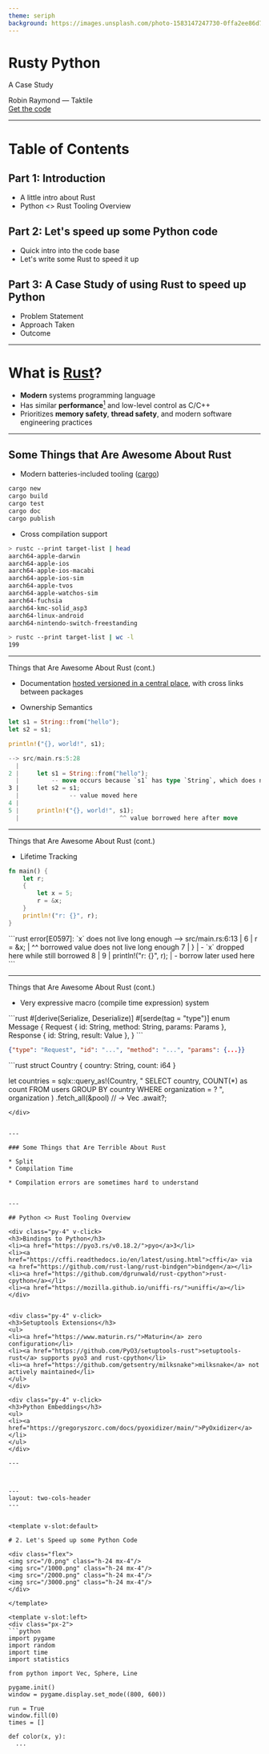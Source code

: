 ```yaml
---
theme: seriph
background: https://images.unsplash.com/photo-1583147247730-0ffa2ee86d72?ixlib=rb-4.0.3&ixid=MnwxMjA3fDB8MHxwaG90by1wYWdlfHx8fGVufDB8fHx8&auto=format&fit=crop&w=1470&q=80
---
```


# Rusty Python

A Case Study

<div class="pt-8">
    Robin Raymond &mdash; Taktile
</div>

<div class="abs-br m-6 flex gap-2">
  <a href="https://github.com/r-raymond/pyconde-2023" target="_blank" alt="GitHub"
    class="text-xl slidev-icon-btn opacity-50 !border-none !hover:text-white">
    Get the code <carbon-logo-github />
  </a>
</div>

---

# Table of Contents

## Part 1: Introduction
* A little intro about Rust
* Python <> Rust Tooling Overview

## Part 2: Let's speed up some Python code
* Quick intro into the code base
* Let's write some Rust to speed it up

## Part 3: A Case Study of using Rust to speed up Python 
* Problem Statement
* Approach Taken
* Outcome

---

# What is [Rust](https://www.rust-lang.org/)?


* **Modern** systems programming language
* Has similar **performance**[^1] and low-level control as C/C++
* Prioritizes **memory safety**, **thread safety**, and modern software engineering practices


[^1]: In theory [could be faster](https://www.reddit.com/r/rust/comments/px72r1/what_makes_rust_faster_than_cc/) than C/C++, in [practice](https://benchmarksgame-team.pages.debian.net/benchmarksgame/fastest/rust-gpp.html) often a bit slower.
---

## Some Things that Are Awesome About Rust

* Modern batteries-included tooling ([cargo](https://doc.rust-lang.org/cargo/))

```bash
cargo new
cargo build
cargo test
cargo doc
cargo publish
```

* Cross compilation support

```bash
> rustc --print target-list | head
aarch64-apple-darwin
aarch64-apple-ios
aarch64-apple-ios-macabi
aarch64-apple-ios-sim
aarch64-apple-tvos
aarch64-apple-watchos-sim
aarch64-fuchsia
aarch64-kmc-solid_asp3
aarch64-linux-android
aarch64-nintendo-switch-freestanding

> rustc --print target-list | wc -l
199
```

---

<div class="opacity-50">
Things that Are Awesome About Rust (cont.)
</div>

* Documentation [hosted versioned in a central place](https://docs.rs/pyo3/0.18.2/pyo3/), with cross links between packages


* Ownership Semantics
```rust
let s1 = String::from("hello");
let s2 = s1;

println!("{}, world!", s1);
```

```rust
--> src/main.rs:5:28
  |
2 |     let s1 = String::from("hello");
  |         -- move occurs because `s1` has type `String`, which does not implement the `Copy` trait
3 |     let s2 = s1;
  |              -- value moved here
4 |
5 |     println!("{}, world!", s1);
  |                            ^^ value borrowed here after move
```

---

<div class="opacity-50">
Things that Are Awesome About Rust (cont.)
</div>

* Lifetime Tracking
```rust {all|2|3-6|7|all}
fn main() {
    let r;
    {
        let x = 5;
        r = &x;
    }
    println!("r: {}", r);
}
```

<div v-click>
```rust
error[E0597]: `x` does not live long enough
 --> src/main.rs:6:13
  |
6 |         r = &x;
  |             ^^ borrowed value does not live long enough
7 |     }
  |     - `x` dropped here while still borrowed
8 |
9 |     println!("r: {}", r);
  |                       - borrow later used here
```
</div>

---

<div class="opacity-50">
Things that Are Awesome About Rust (cont.)
</div>

* Very expressive macro (compile time expression) system

<div v-click>
```rust
#[derive(Serialize, Deserialize)]
#[serde(tag = "type")]
enum Message {
    Request { id: String, method: String, params: Params },
    Response { id: String, result: Value },
}
```

```json
{"type": "Request", "id": "...", "method": "...", "params": {...}}
```
</div>

<div v-click>
```rust
struct Country { country: String, count: i64 }

let countries = sqlx::query_as!(Country,
        "
SELECT country, COUNT(*) as count
FROM users
GROUP BY country
WHERE organization = ?
        ",
        organization
    )
    .fetch_all(&pool) // -> Vec<Country>
    .await?;
```
</div>


---

### Some Things that Are Terrible About Rust

* Split 
* Compilation Time

* Compilation errors are sometimes hard to understand


---

## Python <> Rust Tooling Overview

<div class="py-4" v-click>
<h3>Bindings to Python</h3>
<li><a href="https://pyo3.rs/v0.18.2/">pyo</a>3</li>
<li><a href="https://cffi.readthedocs.io/en/latest/using.html">cffi</a> via <a href="https://github.com/rust-lang/rust-bindgen">bindgen</a></li>
<li><a href="https://github.com/dgrunwald/rust-cpython">rust-cpython</a></li>
<li><a href="https://mozilla.github.io/uniffi-rs/">uniffi</a></li>
</div>


<div class="py-4" v-click>
<h3>Setuptools Extensions</h3>
<ul>
<li><a href="https://www.maturin.rs/">Maturin</a> zero configuration</li>
<li><a href="https://github.com/PyO3/setuptools-rust">setuptools-rust</a> supports pyo3 and rust-cpython</li>
<li><a href="https://github.com/getsentry/milksnake">milksnake</a> not actively maintained</li>
</ul>
</div>

<div class="py-4" v-click>
<h3>Python Embeddings</h3>
<ul>
<li><a href="https://gregoryszorc.com/docs/pyoxidizer/main/">PyOxidizer</a></li>
</ul>
</div>

---



---
layout: two-cols-header
---


<template v-slot:default>

# 2. Let's Speed up some Python Code

<div class="flex">
<img src="/0.png" class="h-24 mx-4"/>
<img src="/1000.png" class="h-24 mx-4"/>
<img src="/2000.png" class="h-24 mx-4"/>
<img src="/3000.png" class="h-24 mx-4"/>
</div>

</template>

<template v-slot:left>
<div class="px-2">
```python
import pygame
import random
import time
import statistics

from python import Vec, Sphere, Line

pygame.init()
window = pygame.display.set_mode((800, 600))

run = True
window.fill(0)
times = []

def color(x, y):
  ...

```
</div>
</template>


<template v-slot:right>
<div class="px-2">
```python
start = 0

while run:
    for event in pygame.event.get():
        if event.type == pygame.QUIT:
            run = False

    for i in range(start, min(800 * 600, start + 200)):
        x = i % 800
        y = i // 800
        window.set_at((x, y), color(x, y))

    start += 200

    pygame.display.flip()

pygame.quit()
```
</div>
</template>

---
layout: image-right
image: ./tracing.png
---

#### The Logic

```python
def color(x, y):
    screen_point = Vec(
        8.0 * x / 800, 6.0 * y / 600, 0.0)
    screen_dir = Vec(0.0, 0.0, 1.0)
    sphere = Vec(4.0, 3.0, 10.0)
    radius = 2.0
    light = Vec(8.0, 0.0, 7.0)

    line = Line(screen_point, screen_dir)
    sphere = Sphere(sphere, radius)

    intersect = sphere.intersect(line)

    if intersect is None:
        return (100, 100, 100)

    normal = sphere.get_normal(intersect)
    light_ray = (light - intersect).normal()

    return (
        max(int(normal * light_ray * 255), 30),
        0,
        0
    )
```


---
layout: two-cols-header
---
<template v-slot:left>
<div class="px-2">
```python
import math

class Vec:
    def __init__(self, x, y, z):
        self.x = x
        self.y = y
        self.z = z

    def __add__(self, other):
        return Vec(
            self.x + other.x,
            self.y + other.y,
            self.z + other.z,
        )

    def __len__(self):
        return math.sqrt(self * self)

    def scale(self, fac):
        return Vec(
            self.x * fac,
            self.y * fac,
            self.z * fac
        )

    [...]
```
</div>
</template>
<template v-slot:right>
<div class="px-2">
```python
class Sphere:
    def __init__(self, q, r):
        self.q = q
        self.r = r

    def intersect(self, line):
        dif = line.p - self.q
        sp = line.v * dif
        rat = 4 * (sp * sp - (dif * dif - self.r**2))
        if rat >= 0:
            sqrat = math.sqrt(rat)
            t = min(
                -1 * sp + sqrat / 2, -1 * sp - sqrat / 2)
            return line.p + line.v.scale(t)
        else:
            return None

    def get_normal(self, p):
        dif = p - self.q
        return dif.normal()

class Line:
    def __init__(self, p, v):
        self.p = p
        self.v = v
```
</div>
</template>

---

#### Verifying that `color` is the Bottleneck

Test
